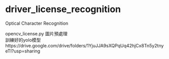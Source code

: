 # driver_license_recognition
Optical Character Recognition


opencv_license.py  圖片預處理  
訓練好的yolo模型https://drive.google.com/drive/folders/1YjuJJA9sXQPqUq42hjCx8Tn5y2tnyeTI?usp=sharing
